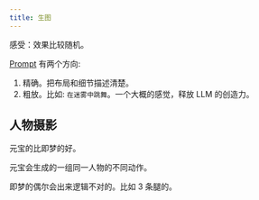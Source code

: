 ```yaml
---
title: 生图
---
```


感受：效果比较随机。

[Prompt](./llm-gen-image-prompt.md) 有两个方向: 
1. 精确。把布局和细节描述清楚。
2. 粗放。比如: `在迷雾中跳舞`。一个大概的感觉，释放 LLM 的创造力。

## 人物摄影
元宝的比即梦的好。

元宝会生成的一组同一人物的不同动作。

即梦的偶尔会出来逻辑不对的。比如 3 条腿的。